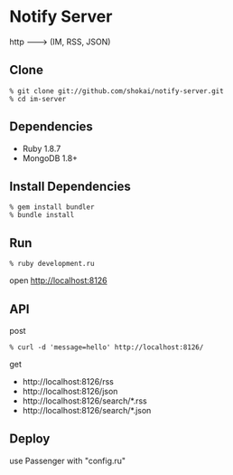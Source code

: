 Notify Server
=============
http ---> (IM, RSS, JSON)


Clone
-----

    % git clone git://github.com/shokai/notify-server.git
    % cd im-server


Dependencies
------------

- Ruby 1.8.7
- MongoDB 1.8+


Install Dependencies
--------------------

    % gem install bundler
    % bundle install
    

Run
---

    % ruby development.ru

open [http://localhost:8126](http://localhost:8126)


API
---

post

    % curl -d 'message=hello' http://localhost:8126/

get 

- http://localhost:8126/rss
- http://localhost:8126/json
- http://localhost:8126/search/*.rss
- http://localhost:8126/search/*.json


Deploy
------
use Passenger with "config.ru"
